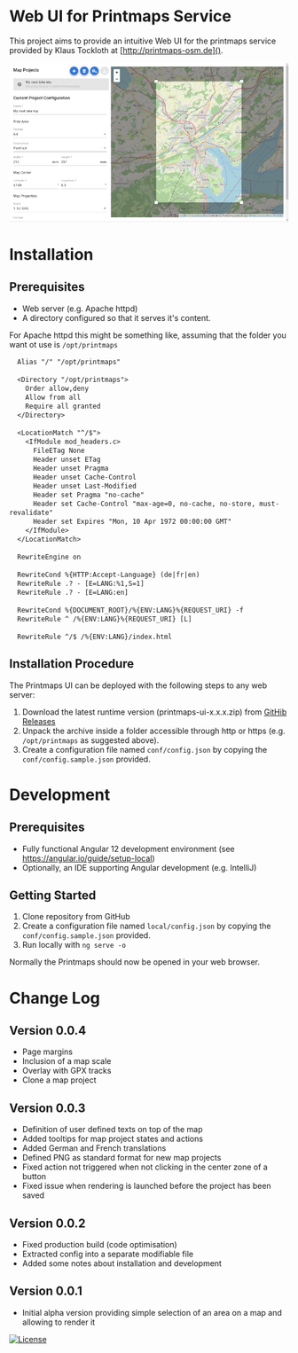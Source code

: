 # Web UI for Printmaps Service

This project aims to provide an intuitive Web UI for the printmaps service provided by Klaus Tockloth at
[http://printmaps-osm.de]().

![Screenshot of Printmaps UI](./docs/screenshot.png)

# Installation

## Prerequisites

* Web server (e.g. Apache httpd)
* A directory configured so that it serves it's content.

For Apache httpd this might be something like, assuming that the folder you want ot use is `/opt/printmaps`

```
  Alias "/" "/opt/printmaps"

  <Directory "/opt/printmaps">
    Order allow,deny
    Allow from all
    Require all granted
  </Directory>

  <LocationMatch "^/$">
    <IfModule mod_headers.c>
      FileETag None
      Header unset ETag
      Header unset Pragma
      Header unset Cache-Control
      Header unset Last-Modified
      Header set Pragma "no-cache"
      Header set Cache-Control "max-age=0, no-cache, no-store, must-revalidate"
      Header set Expires "Mon, 10 Apr 1972 00:00:00 GMT"
    </IfModule>
  </LocationMatch>

  RewriteEngine on

  RewriteCond %{HTTP:Accept-Language} (de|fr|en)
  RewriteRule .? - [E=LANG:%1,S=1]
  RewriteRule .? - [E=LANG:en]

  RewriteCond %{DOCUMENT_ROOT}/%{ENV:LANG}%{REQUEST_URI} -f
  RewriteRule ^ /%{ENV:LANG}%{REQUEST_URI} [L]

  RewriteRule ^/$ /%{ENV:LANG}/index.html
```

## Installation Procedure

The Printmaps UI can be deployed with the following steps to any web server:

1. Download the latest runtime version (printmaps-ui-x.x.x.zip)
   from [GitHib Releases](https://github.com/lweller/printmaps-ui/releases)
1. Unpack the archive inside a folder accessible through http or https (e.g. `/opt/printmaps` as suggested above).
1. Create a configuration file named `conf/config.json` by copying the `conf/config.sample.json` provided.

# Development

## Prerequisites

* Fully functional Angular 12 development environment (see https://angular.io/guide/setup-local)
* Optionally, an IDE supporting Angular development (e.g. IntelliJ)

## Getting Started

1. Clone repository from GitHub
1. Create a configuration file named `local/config.json` by copying the `conf/config.sample.json` provided.
1. Run locally with `ng serve -o`

Normally the Printmaps should now be opened in your web browser.

# Change Log

## Version 0.0.4

* Page margins
* Inclusion of a map scale
* Overlay with GPX tracks
* Clone a map project

## Version 0.0.3

* Definition of user defined texts on top of the map
* Added tooltips for map project states and actions
* Added German and French translations
* Defined PNG as standard format for new map projects
* Fixed action not triggered when not clicking in the center zone of a button
* Fixed issue when rendering is launched before the project has been saved

## Version 0.0.2

* Fixed production build (code optimisation)
* Extracted config into a separate modifiable file
* Added some notes about installation and development

## Version 0.0.1

* Initial alpha version providing simple selection of an area on a map and allowing to render it

[![License](https://img.shields.io/badge/License-Apache%202.0-blue.svg)](https://opensource.org/licenses/Apache-2.0)